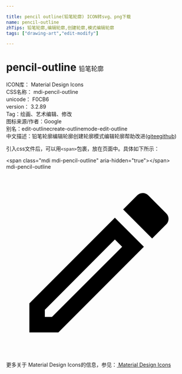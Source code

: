 ```yaml
---

title: pencil outline(铅笔轮廓) ICON转svg、png下载
name: pencil-outline
zhTips: 铅笔轮廓,编辑轮廓,创建轮廓,模式编辑轮廓
tags: ["drawing-art","edit-modify"]

---
```


# pencil-outline  <small style="font-size: 60%;font-weight: 100">铅笔轮廓</small>


<div class="detail-page">
<p>
<span>
ICON库：
<span class="badge-secondary badge">Material Design Icons</span> 
</span>
<br/>
<span>
CSS名称：
<span class="badge-secondary badge">mdi-pencil-outline</span> 
</span>
<br/>
<span>
unicode：
<span class="badge-secondary badge">F0CB6</span> 
<copy-btn content='F0CB6' btn-title=""></copy-btn>
<copy-btn :content='String.fromCodePoint(parseInt("F0CB6", 16))' btn-title="复制U"></copy-btn>
</span>
<br/>
<span>
version：
<span class="badge-secondary badge">3.2.89</span> 
</span><br/><span>Tag：<span class="badge-light badge"><router-link to="/tags/drawing-art.html">绘画、艺术</router-link></span><span class="badge-light badge"><router-link to="/tags/edit-modify.html">编辑、修改</router-link></span></span>
<br/>
<span>图标来源/作者：<span class="badge-light badge">Google</span></span> 
<br/>
<span>别名：<span class="badge-light badge">edit-outline</span><span class="badge-light badge">create-outline</span><span class="badge-light badge">mode-edit-outline</span></span><br/><span class="zh-detail">中文描述：<span class="badge-primary badge">铅笔轮廓</span><span class="badge-primary badge">编辑轮廓</span><span class="badge-primary badge">创建轮廓</span><span class="badge-primary badge">模式编辑轮廓</span><span class="help-link"><span>帮助改进</span>(<a href="https://gitee.com/liuwave/icon-helper/edit/master/json/material/pencil-outline.json" target="_blank" rel="noopener noreferrer">gitee</a><a href="https://github.com/liuwave/icon-helper/edit/master/json/material/pencil-outline.json" target="_blank" rel="noopener noreferrer">github</a></span>)</span><br/>
</p>
</div>
<div class="alert alert-dark">
  <i class="mdi mdi-pencil-outline mdi-48px"></i>
  <i class="mdi mdi-pencil-outline mdi-36px"></i>
  <i class="mdi mdi-pencil-outline mdi-24px"></i>
  <i class="mdi mdi-pencil-outline mdi-18px"></i>
</div>
<div>
  <p>引入css文件后，可以用<code>&lt;span&gt;</code>包裹，放在页面中。具体如下所示：    
  </p>
  <div class="alert alert-primary" style="font-size: 14px">
    &lt;span class="mdi mdi-pencil-outline" aria-hidden="true"&gt;&lt;/span&gt;
    <copy-btn content='<span class="mdi mdi-pencil-outline" aria-hidden="true"></span>'></copy-btn>
  </div>
  <div class="alert alert-secondary">
    <i class="mdi mdi-pencil-outline"
    style="font-size: 24px"
    aria-hidden="true"></i> mdi-pencil-outline
    <copy-btn content="mdi-pencil-outline" btn-title="复制图标名称"></copy-btn>
  </div>
</div>
<div id="svg" class="svg-wrap">
<svg xmlns="http://www.w3.org/2000/svg" viewBox="0 0 24 24"><path d="M14.06,9L15,9.94L5.92,19H5V18.08L14.06,9M17.66,3C17.41,3 17.15,3.1 16.96,3.29L15.13,5.12L18.88,8.87L20.71,7.04C21.1,6.65 21.1,6 20.71,5.63L18.37,3.29C18.17,3.09 17.92,3 17.66,3M14.06,6.19L3,17.25V21H6.75L17.81,9.94L14.06,6.19Z" /></svg>
</div>
<detail full-name='mdi-pencil-outline'></detail>
    
<div><p>更多关于 Material Design Icons的信息，参见：<a target="_blank" href="https://iconhelper.cn/material.html"> Material Design Icons</a>
</p></div>
